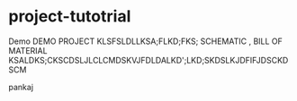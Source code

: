 # project-tutotrial
Demo
DEMO PROJECT KLSFSLDLLKSA;FLKD;FKS;
SCHEMATIC , BILL OF MATERIAL
 KSALDKS;CKSCDSLJLCLCMDSKVJFDLDALKD';LKD;SKDSLKJDFIFJDSCKDSCM








pankaj




